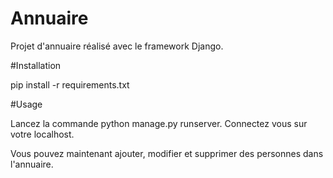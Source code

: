 # Annuaire

Projet d'annuaire réalisé avec le framework Django.

#Installation

pip install -r requirements.txt

#Usage

Lancez la commande python manage.py runserver.
Connectez vous sur votre localhost.

Vous pouvez maintenant ajouter, modifier et supprimer des personnes dans l'annuaire.
